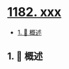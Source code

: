 # [1182. xxx](https://github.com/Tdahuyou/TNotes.leetcode/tree/main/notes/1182.%20xxx)

<!-- region:toc -->

- [1. 📝 概述](#1--概述)

<!-- endregion:toc -->

## 1. 📝 概述
